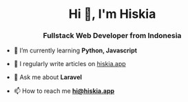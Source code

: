 <h1 align="center">Hi 👋, I'm Hiskia</h1>
<h3 align="center">Fullstack Web Developer from Indonesia</h3>

- 🌱 I’m currently learning **Python, Javascript**

- 📝 I regularly write articles on [hiskia.app](hiskia.app)

- 💬 Ask me about **Laravel**

- 📫 How to reach me **hi@hiskia.app**
